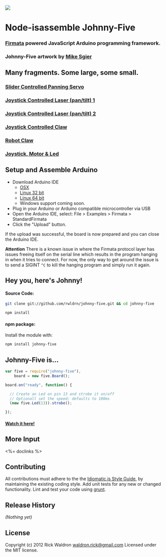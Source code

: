 <img src="https://github.com/rwldrn/johnny-five/raw/master/assets/sgier-johnny-five.png">

# Node-isassemble Johnny-Five


### [Firmata](https://github.com/jgautier/firmata) powered JavaScript Arduino programming framework.

### Johnny-Five artwork by [Mike Sgier](http://msgierillustration.com)



## Many fragments. Some large, some small.


### [Slider Controlled Panning Servo](http://jsfiddle.net/rwaldron/kZakv/show/light/)
### [Joystick Controlled Laser (pan/tilt) 1](http://jsfiddle.net/rwaldron/HPqms/show/light/)
### [Joystick Controlled Laser (pan/tilt) 2](http://jsfiddle.net/rwaldron/YHb7A/show/light/)
### [Joystick Controlled Claw](http://jsfiddle.net/rwaldron/6ZXFe/show/light/)
### [Robot Claw](http://jsfiddle.net/rwaldron/CFSZJ/show/light/)
### [Joystick, Motor & Led](http://jsfiddle.net/rwaldron/gADSz/show/light/)



## Setup and Assemble Arduino

- Download Arduino IDE
  - [OSX](http://arduino.googlecode.com/files/arduino-1.0-macosx.zip)
  - [Linux 32 bit](http://arduino.googlecode.com/files/arduino-1.0-linux.tgz)
  - [Linux 64 bit](http://arduino.googlecode.com/files/arduino-1.0-linux64.tgz)
  - Windows support coming soon.
- Plug in your Arduino or Arduino compatible microcontroller via USB
- Open the Arduino IDE, select: File > Examples > Firmata > StandardFirmata
- Click the "Upload" button.

If the upload was successful, the board is now prepared and you can close the Arduino IDE.


**Attention** There is a known issue in where the Firmata protocol layer has issues freeing itself on the serial line which results in the program hanging in when it tries to connect. For now, the only way to get around the issue is to send a SIGINT ` ^C ` to kill the hanging program and simply run it again.


## Hey you, here's Johnny!

#### Source Code:

``` bash
git clone git://github.com/rwldrn/johnny-five.git && cd johnny-five

npm install
```

#### npm package:

Install the module with:

```bash
npm install johnny-five
```


## Johnny-Five is...


```javascript
var five = require("johnny-five"),
    board = new five.Board();

board.on("ready", function() {

  // Create an Led on pin 13 and strobe it on/off
  // Optionall set the speed; defaults to 100ms
  (new five.Led(13)).strobe();

});
```

#### [Watch it here!](http://jsfiddle.net/rwaldron/dtudh/show/light)


## More Input

<%= doclinks %>



## Contributing
All contributions must adhere to the the [Idiomatic.js Style Guide](https://github.com/rwldrn/idiomatic.js),
by maintaining the existing coding style. Add unit tests for any new or changed functionality. Lint and test your code using [grunt](https://github.com/cowboy/grunt).

## Release History
_(Nothing yet)_

## License
Copyright (c) 2012 Rick Waldron <waldron.rick@gmail.com>
Licensed under the MIT license.
